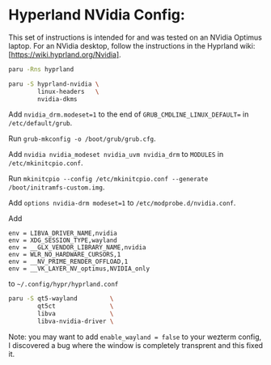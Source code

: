 # Hyperland NVidia Config:

This set of instructions is intended for and was tested on an NVidia Optimus laptop.
For an NVidia desktop, follow the instructions in the Hyprland wiki: [https://wiki.hyprland.org/Nvidia].

```bash
paru -Rns hyprland

paru -S hyprland-nvidia \
        linux-headers   \
        nvidia-dkms
```

Add `nvidia_drm.modeset=1` to the end of `GRUB_CMDLINE_LINUX_DEFAULT=` in `/etc/default/grub`.

Run `grub-mkconfig -o /boot/grub/grub.cfg`.

Add `nvidia nvidia_modeset nvidia_uvm nvidia_drm` to `MODULES` in `/etc/mkinitcpio.conf`.

Run `mkinitcpio --config /etc/mkinitcpio.conf --generate /boot/initramfs-custom.img`.

Add `options nvidia-drm modeset=1` to `/etc/modprobe.d/nvidia.conf`.

Add
```
env = LIBVA_DRIVER_NAME,nvidia
env = XDG_SESSION_TYPE,wayland
env = __GLX_VENDOR_LIBRARY_NAME,nvidia
env = WLR_NO_HARDWARE_CURSORS,1
env = __NV_PRIME_RENDER_OFFLOAD,1
env = __VK_LAYER_NV_optimus,NVIDIA_only
```
to `~/.config/hypr/hyprland.conf`

```bash
paru -S qt5-wayland         \
        qt5ct               \
        libva               \
        libva-nvidia-driver \
```

Note: you may want to add `enable_wayland = false` to your wezterm config,
I discovered a bug where the window is completely transprent and this fixed it.
